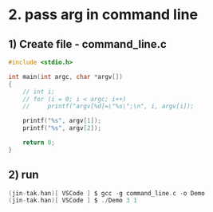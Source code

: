 # 2. pass arg in command line





## 1) Create file - command_line.c

```c
#include <stdio.h>

int main(int argc, char *argv[])
{
    // int i;
    // for (i = 0; i < argc; i++)
    //     printf("argv[%d]=\"%s\";\n", i, argv[i]);

    printf("%s", argv[1]);
    printf("%s", argv[2]);

    return 0;
}

```



## 2) run

```c
(jin-tak.han)[ VSCode ] $ gcc -g command_line.c -o Demo
(jin-tak.han)[ VSCode ] $ ./Demo 3 1
```

